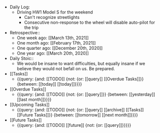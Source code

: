 - Daily Log:
    - Driving HW1 Model S for the weekend
        - Can't recognize streetlights
        - Consecutive non-response to the wheel will disable auto-pilot for the trip
- Retrospective::
    - One week ago: [[March 13th, 2021]]
    - One month ago: [[February 17th, 2021]]
    - One quarter ago: [[December 20th, 2020]]
    - One year ago: [[March 20th, 2020]]
- Daily Stoic::
    - We would be insane to want difficulties, but equally insane if we believe they would not befall on us. Be prepared.
- [[Tasks]]
    - {{query: {and: [[TODO]] {not: {or: [[query]] [[Overdue Tasks]]}} {between: [[today]] [[today]]}}}}
- [[Overdue Tasks]]
    - {{query: {and: [[TODO]] {not: {or: [[query]]}} {between: [[yesterday]] [[last month]]}}}}
- [[Upcoming Tasks]]
    - {{query: {and: [[TODO]] {not: {or: [[query]] [[archive]] [[Tasks]] [[Future Tasks]]}} {between: [[tomorrow]] [[next month]]}}}}
- [[Future Tasks]]
    - {{query: {and: [[TODO]] [[future]] {not: {or: [[query]]}}}}}
